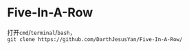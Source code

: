 # Five-In-A-Row
打开`cmd`/`terminal`/`bash`，  
`git clone https://github.com/DarthJesusYan/Five-In-A-Row/`
